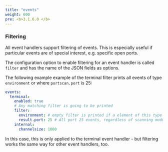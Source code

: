 ```yaml
---
title: "events"
weight: 600
pre: <b>3.1.6.0 </b>
---
```


### Filtering

All event handlers support filtering of events. 
This is especially useful if particular events are of special interest, e.g. specific open ports.

The configuration option to enable filtering for an event handler is called `filter` and has the name of the JSON fields as options.

The following example example of the terminal filter prints all events of type `environment` or where `portscan.port` is 25:

~~~yaml
events:
  terminal:
    enabled: true
    # Any matching filter is going to be printed
    filter: 
      environment: # empty filter is printed if a element of this type exists
      result.port: 25 # All port 25 events, regardless of scanning module. 
    internal:
      channelsize: 1000
~~~

In this case, this is only applied to the terminal event handler - but filtering works the same way for other event handlers, too.